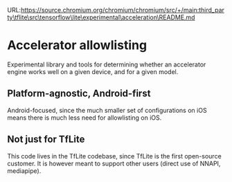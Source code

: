 URL:https://source.chromium.org/chromium/chromium/src/+/main:third_party\tflite\src\tensorflow\lite\experimental\acceleration\README.md
# Accelerator allowlisting

Experimental library and tools for determining whether an accelerator engine
works well on a given device, and for a given model.

## Platform-agnostic, Android-first

Android-focused, since the much smaller set of configurations on iOS means there
is much less need for allowlisting on iOS.

## Not just for TfLite

This code lives in the TfLite codebase, since TfLite is the first open-source
customer. It is however meant to support other users (direct use of NNAPI,
mediapipe).
